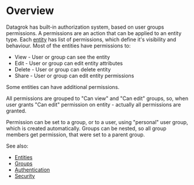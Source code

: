 <!-- TITLE: Authorization -->
<!-- SUBTITLE: -->

# Overview

Datagrok has built-in authorization system, based on user groups permissions. A permissions are an action that can be
applied to an entity type. Each [entity](../overview/objects.md) has list of permissions, which define it's visibility
and behaviour. Most of the entities have permissions to:

* View - User or group can see the entity
* Edit - User or group can edit entity attributes
* Delete - User or group can delete entity
* Share - User or group can edit entity permissions

Some entities can have additional permissions.

All permissions are grouped to "Can view" and "Can edit" groups, so, when user grants "Can edit"
permission on entity - actually all permissions are granted.

Permission can be set to a group, or to a user, using "personal" user group, which is created automatically. Groups can
be nested, so all group members get permission, that were set to a parent group.

See also:

* [Entities](../overview/objects.md)
* [Groups](../govern/group.md)
* [Authentication](authentication.md)
* [Security](security.md)
